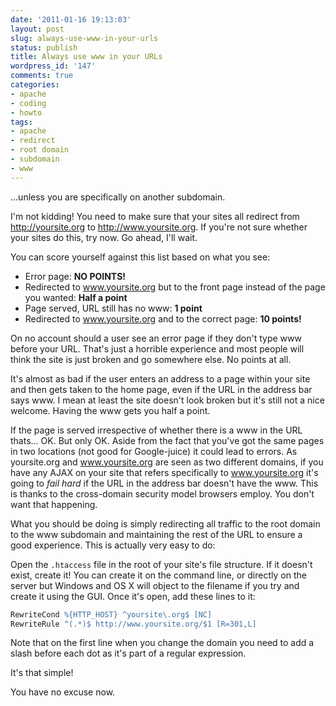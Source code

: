 ```yaml
---
date: '2011-01-16 19:13:03'
layout: post
slug: always-use-www-in-your-urls
status: publish
title: Always use www in your URLs
wordpress_id: '147'
comments: true
categories:
- apache
- coding
- howto
tags:
- apache
- redirect
- root domain
- subdomain
- www
---
```


...unless you are specifically on another subdomain. 

I'm not kidding! You need to make sure that your sites all redirect from http://yoursite.org to http://www.yoursite.org. If you're not sure whether your sites do this, try now. Go ahead, I'll wait.

You can score yourself against this list based on what you see:


* Error page: **NO POINTS!**
* Redirected to www.yoursite.org but to the front page instead of the page you wanted: **Half a point**
* Page served, URL still has no www: **1 point**
* Redirected to www.yoursite.org and to the correct page: **10 points!**


On no account should a user see an error page if they don't type www before your URL. That's just a horrible experience and most people will think the site is just broken and go somewhere else. No points at all.

It's almost as bad if the user enters an address to a page within your site and then gets taken to the home page, even if the URL in the address bar says www. I mean at least the site doesn't look broken but it's still not a nice welcome. Having the www gets you half a point.

If the page is served irrespective of whether there is a www in the URL thats... OK. But only OK. Aside from the fact that you've got the same pages in two locations (not good for Google-juice) it could lead to errors. As yoursite.org and www.yoursite.org are seen as two different domains, if you have any AJAX on your site that refers specifically to www.yoursite.org it's going to _fail hard_ if the URL in the address bar doesn't have the www. This is thanks to the cross-domain security model browsers employ. You don't want that happening.

What you should be doing is simply redirecting all traffic to the root domain to the www subdomain and maintaining the rest of the URL to ensure a good experience. This is actually very easy to do:

Open the `.htaccess` file in the root of your site's file structure. If it doesn't exist, create it! You can create it on the command line, or directly on the server but Windows and OS X will object to the filename if you try and create it using the GUI. Once it's open, add these lines to it:


``` apache
RewriteCond %{HTTP_HOST} ^yoursite\.org$ [NC]
RewriteRule ^(.*)$ http://www.yoursite.org/$1 [R=301,L]
``` 

Note that on the first line when you change the domain you need to add a slash before each dot as it's part of a regular expression.

It's that simple!

You have no excuse now.
